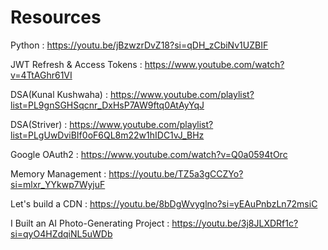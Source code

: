 # Resources


Python : https://youtu.be/jBzwzrDvZ18?si=qDH_zCbiNv1UZBIF

JWT Refresh & Access Tokens : https://www.youtube.com/watch?v=4TtAGhr61VI

DSA(Kunal Kushwaha) : https://www.youtube.com/playlist?list=PL9gnSGHSqcnr_DxHsP7AW9ftq0AtAyYqJ

DSA(Striver) : https://www.youtube.com/playlist?list=PLgUwDviBIf0oF6QL8m22w1hIDC1vJ_BHz

Google OAuth2 : https://www.youtube.com/watch?v=Q0a0594tOrc

Memory Management : https://youtu.be/TZ5a3gCCZYo?si=mlxr_YYkwp7WyjuF

Let's build a CDN : https://youtu.be/8bDgWvyglno?si=yEAuPnbzLn72msiC

I Built an AI Photo-Generating Project : https://youtu.be/3j8JLXDRf1c?si=qyO4HZdqiNL5uWDb
